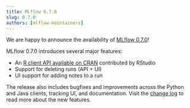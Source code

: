 ```yaml
---
title: MLflow 0.7.0
slug: 0.7.0
authors: [mlflow-maintainers]
---
```


We are happy to announce the availability of [MLflow 0.7.0](https://github.com/mlflow/mlflow/releases/tag/v0.7.0)!

MLflow 0.7.0 introduces several major features:

- An [R client API available on CRAN](https://cran.r-project.org/web/packages/mlflow/index.html) contributed by RStudio
- Support for deleting runs (API + UI)
- UI support for adding notes to a run

The release also includes bugfixes and improvements across the Python and Java clients, tracking UI, and documentation. Visit the [change log](https://github.com/mlflow/mlflow/blob/master/CHANGELOG.rst[#070](https://github.com/mlflow/mlflow/pull/070)-2018-10-01) to read more about the new features.
